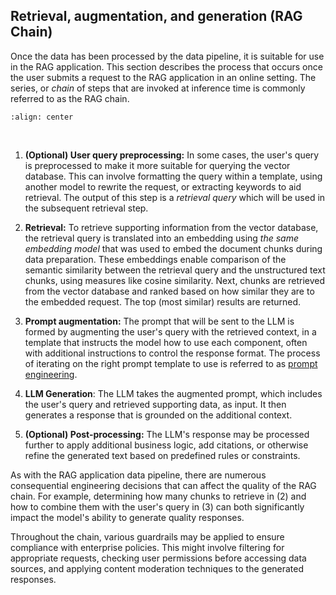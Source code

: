 ## Retrieval, augmentation, and generation (RAG Chain)

Once the data has been processed by the data pipeline, it is suitable for use in the RAG application. This section describes the process that occurs once the user submits a request to the RAG application in an online setting. The series, or *chain* of steps that are invoked at inference time is commonly referred to as the RAG chain.

```{image} ../images/2-fundamentals-unstructured/3_img.png
:align: center
```
<br/>

1. **(Optional) User query preprocessing:** In some cases, the user's query is preprocessed to make it more suitable for querying the vector database. This can involve formatting the query within a template, using another model to rewrite the request, or extracting keywords to aid retrieval. The output of this step is a *retrieval query* which will be used in the subsequent retrieval step.

2. **Retrieval:** To retrieve supporting information from the vector database, the retrieval query is translated into an embedding using *the same embedding model* that was used to embed the document chunks during data preparation. These embeddings enable comparison of the semantic similarity between the retrieval query and the unstructured text chunks, using measures like cosine similarity. Next, chunks are retrieved from the vector database and ranked based on how similar they are to the embedded request. The top (most similar) results are returned.

3. **Prompt augmentation:** The prompt that will be sent to the LLM is formed by augmenting the user's query with the retrieved context, in a template that instructs the model how to use each component, often with additional instructions to control the response format. The process of iterating on the right prompt template to use is referred to as [prompt engineering](https://en.wikipedia.org/wiki/Prompt_engineering).

4. **LLM Generation**: The LLM takes the augmented prompt, which includes the user's query and retrieved supporting data, as input. It then generates a response that is grounded on the additional context.

5. **(Optional) Post-processing:** The LLM's response may be processed further to apply additional business logic, add citations, or otherwise refine the generated text based on predefined rules or constraints.

As with the RAG application data pipeline, there are numerous consequential engineering decisions that can affect the quality of the RAG chain. For example, determining how many chunks to retrieve in (2) and how to combine them with the user's query in (3) can both significantly impact the model's ability to generate quality responses.

Throughout the chain, various guardrails may be applied to ensure compliance with enterprise policies. This might involve filtering for appropriate requests, checking user permissions before accessing data sources, and applying content moderation techniques to the generated responses.
